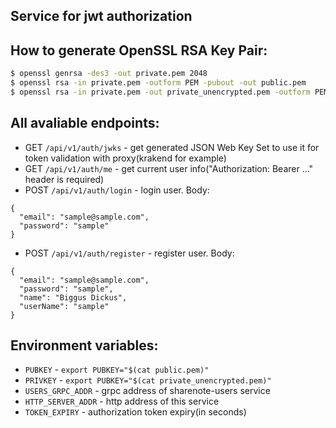 ## Service for jwt authorization

## How to generate OpenSSL RSA Key Pair:
```bash
$ openssl genrsa -des3 -out private.pem 2048
$ openssl rsa -in private.pem -outform PEM -pubout -out public.pem
$ openssl rsa -in private.pem -out private_unencrypted.pem -outform PEM
```

## All avaliable endpoints:

* GET `/api/v1/auth/jwks` - get generated JSON Web Key Set to use it for token validation with proxy(krakend for example)
* GET `/api/v1/auth/me` - get current user info("Authorization: Bearer ..." header is required)
* POST `/api/v1/auth/login` - login user. Body:
```
{
  "email": "sample@sample.com",
  "password": "sample"
}
```
* POST `/api/v1/auth/register` - register user. Body:
```
{
  "email": "sample@sample.com",
  "password": "sample",
  "name": "Biggus Dickus",
  "userName": "sample"
}
```

## Environment variables:

* `PUBKEY` - `export PUBKEY="$(cat public.pem)"`
* `PRIVKEY` - `export PUBKEY="$(cat private_unencrypted.pem)"`
* `USERS_GRPC_ADDR` - grpc address of sharenote-users service
* `HTTP_SERVER_ADDR` - http address of this service
* `TOKEN_EXPIRY` - authorization token expiry(in seconds)

